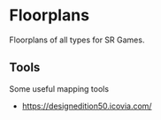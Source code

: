 # Floorplans

Floorplans of all types for SR Games.

## Tools

Some useful mapping tools
- https://designedition50.icovia.com/
